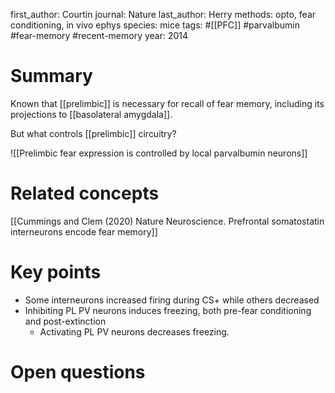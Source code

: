 first_author: Courtin
journal: Nature
last_author: Herry
methods: opto, fear conditioning, in vivo ephys
species: mice
tags: #[[PFC]] #parvalbumin #fear-memory #recent-memory
year: 2014

# Summary
Known that [[prelimbic]] is necessary for recall of fear memory, including its projections to [[basolateral amygdala]]. 

But what controls [[prelimbic]] circuitry?

![[Prelimbic fear expression is controlled by local parvalbumin neurons]]

# Related concepts
[[Cummings and Clem (2020) Nature Neuroscience. Prefrontal somatostatin interneurons encode fear memory]]

# Key points
* Some interneurons increased firing during CS+ while others decreased
* Inhibiting PL PV neurons induces freezing, both pre-fear conditioning and post-extinction
	* Activating PL PV neurons decreases freezing.

# Open questions
